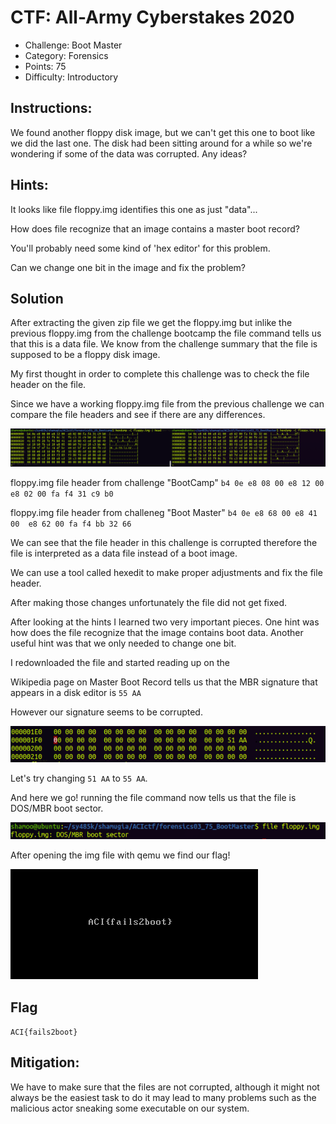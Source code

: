 # CTF: All-Army Cyberstakes 2020

- Challenge: Boot Master    
- Category: Forensics    	
- Points: 75   
- Difficulty: Introductory    

## Instructions:

We found another floppy disk image, but we can't get this one to boot like we did the last one. The disk had been sitting around for a while so we're wondering if some of the data was corrupted. Any ideas?

## Hints:

It looks like file floppy.img identifies this one as just "data"...

How does file recognize that an image contains a master boot record?

You'll probably need some kind of 'hex editor' for this problem.

Can we change one bit in the image and fix the problem?

## Solution

After extracting the given zip file we get the floppy.img but inlike the previous floppy.img from the challenge bootcamp the file command tells us that this is a data file. We know from the challenge summary that the file is supposed to be a floppy disk image.

My first thought in order to complete this challenge was to check the file header on the file.

Since we have a working floppy.img file from the previous challenge we can compare the file headers and see if there are any differences. 

![bootmaster1](bootMaster1.png)

floppy.img file header from challenge "BootCamp" 
`b4 0e e8 08 00 e8 12 00  e8 02 00 fa f4 31 c9 b0`

floppy.img file header from challeneg "Boot Master"
`b4 0e e8 68 00 e8 41 00  e8 62 00 fa f4 bb 32 66`

We can see that the file header in this challenge is corrupted therefore the file is interpreted as a data file instead of a boot image. 

We can use a tool called hexedit to make proper adjustments and fix the file header.

After making those changes unfortunately the file did not get fixed. 

After looking at the hints I learned two very important pieces. One hint was how does the file recognize that the image contains boot data. Another useful hint was that we only needed to change one bit. 

I redownloaded the file and started reading up on the 

Wikipedia page on Master Boot Record tells us that the MBR signature that appears in a disk editor is `55 AA`

However our signature seems to be corrupted.

![](bootMaster2.png)

Let's try changing `51 AA` to `55 AA`. 

And here we go! running the file command now tells us that the file is DOS/MBR boot sector. 

![](bootMaster3.png)

After opening the img file with qemu we find our flag!

![](bootMaster4.png)

## Flag

`ACI{fails2boot}`

## Mitigation:

We have to make sure that the files are not corrupted, although it might not always be the easiest task to do it may lead to many problems such as the malicious actor sneaking some executable on our system.
